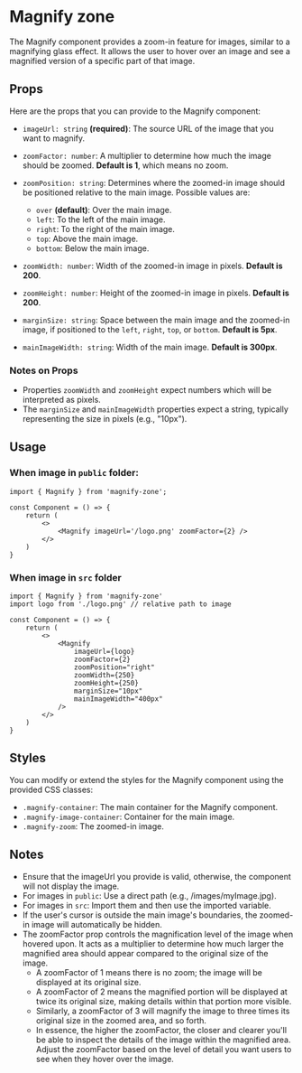 # Magnify zone

The Magnify component provides a zoom-in feature for images, similar to a magnifying glass effect. It allows the user to hover over an image and see a magnified version of a specific part of that image.

## Props
Here are the props that you can provide to the Magnify component:

- `imageUrl: string` **(required)**: The source URL of the image that you want to magnify.
- `zoomFactor: number`: A multiplier to determine how much the image should be zoomed. **Default is 1**, which means no 
  zoom.
- `zoomPosition: string`: Determines where the zoomed-in image should be positioned relative to the main image. 
  Possible 
  values are:
  - `over` **(default)**: Over the main image.
  - `left`: To the left of the main image.
  - `right`: To the right of the main image.
  - `top`: Above the main image.
  - `bottom`: Below the main image.

- `zoomWidth: number`: Width of the zoomed-in image in pixels. **Default is 200**.
- `zoomHeight: number`: Height of the zoomed-in image in pixels. **Default is 200**.
- `marginSize: string`: Space between the main image and the zoomed-in image, if positioned to the `left`, `right`, `top`, or 
  `bottom`. 
  **Default is 5px**.
- `mainImageWidth: string`: Width of the main image. **Default is 300px**.

### Notes on Props

- Properties `zoomWidth` and `zoomHeight` expect numbers which will be interpreted as pixels.
- The `marginSize` and `mainImageWidth` properties expect a string, typically representing the size in pixels (e.g., 
  "10px").


## Usage
### When image in `public` folder:
```JS
import { Magnify } from 'magnify-zone';

const Component = () => {
    return (
        <>
            <Magnify imageUrl='/logo.png' zoomFactor={2} />
        </>
    )
}
```

### When image in `src` folder
```JS
import { Magnify } from 'magnify-zone'
import logo from './logo.png' // relative path to image

const Component = () => {
    return (
        <>
            <Magnify
                imageUrl={logo}
                zoomFactor={2}
                zoomPosition="right"
                zoomWidth={250}
                zoomHeight={250}
                marginSize="10px"
                mainImageWidth="400px"
            />
        </>
    )
}
```

## Styles
You can modify or extend the styles for the Magnify component using the provided CSS classes:

- `.magnify-container`: The main container for the Magnify component.
- `.magnify-image-container`: Container for the main image.
- `.magnify-zoom`: The zoomed-in image.


## Notes
- Ensure that the imageUrl you provide is valid, otherwise, the component will not display the image.
- For images in `public`: Use a direct path (e.g., /images/myImage.jpg). 
- For images in `src`: Import them and then use the imported variable.
- If the user's cursor is outside the main image's boundaries, the zoomed-in image will automatically be hidden.
- The zoomFactor prop controls the magnification level of the image when hovered upon. It acts as a multiplier to determine how much larger the magnified area should appear compared to the original size of the image.
  - A zoomFactor of 1 means there is no zoom; the image will be displayed at its original size. 
  - A zoomFactor of 2 means the magnified portion will be displayed at twice its original size, making details within that portion more visible. 
  - Similarly, a zoomFactor of 3 will magnify the image to three times its original size in the zoomed area, and so forth. 
  - In essence, the higher the zoomFactor, the closer and clearer you'll be able to inspect the details of the image within the magnified area. Adjust the zoomFactor based on the level of detail you want users to see when they hover over the image.
